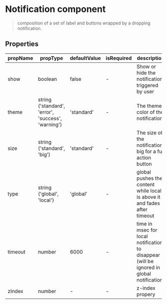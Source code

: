# Notification component

> composition of a set of label and buttons wrapped by a dropping notification.

## Properties

| propName | propType | defaultValue | isRequired | description |
|----------|----------|--------------|------------|-------------|
| show | boolean | false | - | Show or hide the notification triggered by user |
| theme | string ('standard', 'error', 'success', 'warning') | 'standard' | - | The theme color of the notification |
| size | string ('standard', 'big') | 'standard' | - | The size of the notification. big for a full action button |
| type | string ('global', 'local') | 'global' | - | global pushes the content while local is above it and fades after timeout |
| timeout | number | 6000 | - | time in msec for local notification to disappear (will be ignored in global notification) |
| zIndex | number | - | - | z-index propery | 
